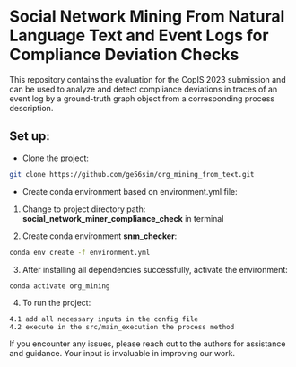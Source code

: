 # Social Network Mining From Natural Language Text and Event Logs for Compliance Deviation Checks 
This repository contains the evaluation for the CopIS 2023 submission and can be used to analyze and detect compliance deviations in traces of an event log by a ground-truth graph object from a corresponding process description.

## Set up:

- Clone the project:
```bash
git clone https://github.com/ge56sim/org_mining_from_text.git
```

- Create conda environment based on environment.yml file:
1. Change to project directory path: **social_network_miner_compliance_check** in terminal

2. Create conda environment **snm_checker**:
```bash
conda env create -f environment.yml
```
3. After installing all dependencies successfully, activate the environment:
```bash
conda activate org_mining
```
4. To run the project:
```
4.1 add all necessary inputs in the config file
4.2 execute in the src/main_execution the process method
```

If you encounter any issues, please reach out to the authors for assistance and guidance. Your input is invaluable in improving our work.